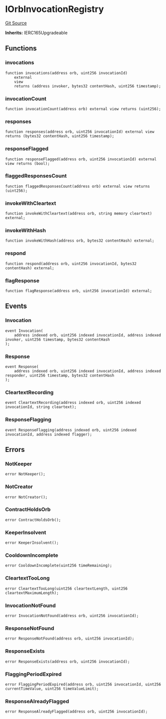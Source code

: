 # IOrbInvocationRegistry
[Git Source](https://github.com/orbland/orb/blob/5cb9d2d45418f2f4d5e123695311a6c3bddbfea2/src/IOrbInvocationRegistry.sol)

**Inherits:**
IERC165Upgradeable


## Functions
### invocations


```solidity
function invocations(address orb, uint256 invocationId)
    external
    view
    returns (address invoker, bytes32 contentHash, uint256 timestamp);
```

### invocationCount


```solidity
function invocationCount(address orb) external view returns (uint256);
```

### responses


```solidity
function responses(address orb, uint256 invocationId) external view returns (bytes32 contentHash, uint256 timestamp);
```

### responseFlagged


```solidity
function responseFlagged(address orb, uint256 invocationId) external view returns (bool);
```

### flaggedResponsesCount


```solidity
function flaggedResponsesCount(address orb) external view returns (uint256);
```

### invokeWithCleartext


```solidity
function invokeWithCleartext(address orb, string memory cleartext) external;
```

### invokeWithHash


```solidity
function invokeWithHash(address orb, bytes32 contentHash) external;
```

### respond


```solidity
function respond(address orb, uint256 invocationId, bytes32 contentHash) external;
```

### flagResponse


```solidity
function flagResponse(address orb, uint256 invocationId) external;
```

## Events
### Invocation

```solidity
event Invocation(
    address indexed orb, uint256 indexed invocationId, address indexed invoker, uint256 timestamp, bytes32 contentHash
);
```

### Response

```solidity
event Response(
    address indexed orb, uint256 indexed invocationId, address indexed responder, uint256 timestamp, bytes32 contentHash
);
```

### CleartextRecording

```solidity
event CleartextRecording(address indexed orb, uint256 indexed invocationId, string cleartext);
```

### ResponseFlagging

```solidity
event ResponseFlagging(address indexed orb, uint256 indexed invocationId, address indexed flagger);
```

## Errors
### NotKeeper

```solidity
error NotKeeper();
```

### NotCreator

```solidity
error NotCreator();
```

### ContractHoldsOrb

```solidity
error ContractHoldsOrb();
```

### KeeperInsolvent

```solidity
error KeeperInsolvent();
```

### CooldownIncomplete

```solidity
error CooldownIncomplete(uint256 timeRemaining);
```

### CleartextTooLong

```solidity
error CleartextTooLong(uint256 cleartextLength, uint256 cleartextMaximumLength);
```

### InvocationNotFound

```solidity
error InvocationNotFound(address orb, uint256 invocationId);
```

### ResponseNotFound

```solidity
error ResponseNotFound(address orb, uint256 invocationId);
```

### ResponseExists

```solidity
error ResponseExists(address orb, uint256 invocationId);
```

### FlaggingPeriodExpired

```solidity
error FlaggingPeriodExpired(address orb, uint256 invocationId, uint256 currentTimeValue, uint256 timeValueLimit);
```

### ResponseAlreadyFlagged

```solidity
error ResponseAlreadyFlagged(address orb, uint256 invocationId);
```

